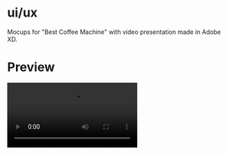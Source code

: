 # ui/ux

Mocups for "Best Coffee Machine" with video presentation made in Adobe XD.

# Preview

![](./images/Mockups.mp4)
